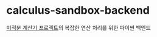 # calculus-sandbox-backend
[미적분 계산기 프로젝트](https://github.com/ArpaAP/calculus-sandbox)의 복잡한 연산 처리를 위한 파이썬 백엔드
